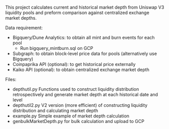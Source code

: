 This project calculates current and historical market depth from Uniswap V3 liquidity pools and preform comparison against centralized exchange market depths.


Data requirement:
 - Bigquery/Dune Analytics: to obtain all mint and burn events for each pool
   - Run bigquery_mintburn.sql on GCP
 - Subgraph: to obtain block-level price data for pools (alternatively use Bigquery)
 - Coinpaprika API (optional): to get historical price externally
 - Kaiko API (optional): to obtain centralized exchange market depth



Files:
 - depthutil.py  Functions used to construct liquidity distribution retrospectively and generate market depth at each historical date and level
 - depthutil2.py V2 version (more efficient) of constructing liquidity distribution and calculating market depth 
 - example.py Simple example of market depth calculation
 - genbulkMarketDepth.py for bulk calculation and upload to GCP